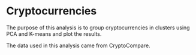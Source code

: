 # Cryptocurrencies

The purpose of this analysis is to group cryptocurrencies in clusters using PCA and K-means and plot the results.

The data used in this analysis came from CryptoCompare.
